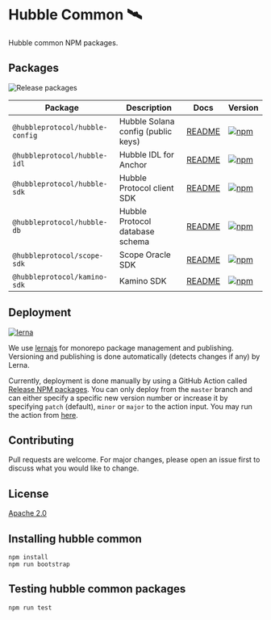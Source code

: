 # Hubble Common 🛰

Hubble common NPM packages.

## Packages

![Release packages](https://github.com/hubbleprotocol/hubble-common/actions/workflows/release_packages.yml/badge.svg)

| Package                         | Description                        | Docs                                         | Version                                                                                                                           |
|---------------------------------|------------------------------------|----------------------------------------------|-----------------------------------------------------------------------------------------------------------------------------------|
| `@hubbleprotocol/hubble-config` | Hubble Solana config (public keys) | [README](./packages/hubble-config/README.md) | [![npm](https://img.shields.io/npm/v/@hubbleprotocol/hubble-config)](https://www.npmjs.com/package/@hubbleprotocol/hubble-config) |
| `@hubbleprotocol/hubble-idl`    | Hubble IDL for Anchor              | [README](./packages/hubble-idl/README.md)    | [![npm](https://img.shields.io/npm/v/@hubbleprotocol/hubble-idl)](https://www.npmjs.com/package/@hubbleprotocol/hubble-idl)       |
| `@hubbleprotocol/hubble-sdk`    | Hubble Protocol client SDK         | [README](./packages/hubble-sdk/README.md)    | [![npm](https://img.shields.io/npm/v/@hubbleprotocol/hubble-sdk)](https://www.npmjs.com/package/@hubbleprotocol/hubble-sdk)       |
| `@hubbleprotocol/hubble-db`     | Hubble Protocol database schema    | [README](./packages/hubble-db/README.md)     | [![npm](https://img.shields.io/npm/v/@hubbleprotocol/hubble-db)](https://www.npmjs.com/package/@hubbleprotocol/hubble-db)         |
| `@hubbleprotocol/scope-sdk`     | Scope Oracle SDK                   | [README](./packages/scope-sdk/README.md)     | [![npm](https://img.shields.io/npm/v/@hubbleprotocol/scope-sdk)](https://www.npmjs.com/package/@hubbleprotocol/scope-sdk)         |
| `@hubbleprotocol/kamino-sdk`    | Kamino SDK                         | [README](./packages/kamino-sdk/README.md)    | [![npm](https://img.shields.io/npm/v/@hubbleprotocol/kamino-sdk)](https://www.npmjs.com/package/@hubbleprotocol/kamino-sdk)       |


## Deployment

[![lerna](https://img.shields.io/badge/maintained%20with-lerna-cc00ff.svg)](https://lerna.js.org/)

We use [lernajs](https://lerna.js.org/) for monorepo package management and publishing. 
Versioning and publishing is done automatically (detects changes if any) by Lerna.

Currently, deployment is done manually by using a GitHub Action called [Release NPM packages](./.github/workflows/release_packages.yml). You can only deploy from the `master` branch and can either specify a specific new version number or increase it by specifying `patch` (default), `minor` or `major` to the action input. You may run the action from [here](https://github.com/hubbleprotocol/hubble-common/actions/workflows/release_packages.yml).


## Contributing
Pull requests are welcome. For major changes, please open an issue first to discuss what you would like to change.

## License

[Apache 2.0](https://choosealicense.com/licenses/apache-2.0/)


## Installing hubble common

```shell
npm install
npm run bootstrap
```

## Testing hubble common packages

```shell
npm run test
```
